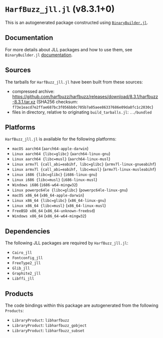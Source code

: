 # `HarfBuzz_jll.jl` (v8.3.1+0)

This is an autogenerated package constructed using [`BinaryBuilder.jl`](https://github.com/JuliaPackaging/BinaryBuilder.jl).

## Documentation

For more details about JLL packages and how to use them, see `BinaryBuilder.jl` [documentation](https://docs.binarybuilder.org/stable/jll/).

## Sources

The tarballs for `HarfBuzz_jll.jl` have been built from these sources:

* compressed archive: https://github.com/harfbuzz/harfbuzz/releases/download/8.3.1/harfbuzz-8.3.1.tar.xz (SHA256 checksum: `f73e1eacd7e2ffae687bc3f056bb0c705b7a05aee86337686e09da8fc1c2030c`)
* files in directory, relative to originating `build_tarballs.jl`: `../bundled`

## Platforms

`HarfBuzz_jll.jl` is available for the following platforms:

* `macOS aarch64` (`aarch64-apple-darwin`)
* `Linux aarch64 {libc=glibc}` (`aarch64-linux-gnu`)
* `Linux aarch64 {libc=musl}` (`aarch64-linux-musl`)
* `Linux armv7l {call_abi=eabihf, libc=glibc}` (`armv7l-linux-gnueabihf`)
* `Linux armv7l {call_abi=eabihf, libc=musl}` (`armv7l-linux-musleabihf`)
* `Linux i686 {libc=glibc}` (`i686-linux-gnu`)
* `Linux i686 {libc=musl}` (`i686-linux-musl`)
* `Windows i686` (`i686-w64-mingw32`)
* `Linux powerpc64le {libc=glibc}` (`powerpc64le-linux-gnu`)
* `macOS x86_64` (`x86_64-apple-darwin`)
* `Linux x86_64 {libc=glibc}` (`x86_64-linux-gnu`)
* `Linux x86_64 {libc=musl}` (`x86_64-linux-musl`)
* `FreeBSD x86_64` (`x86_64-unknown-freebsd`)
* `Windows x86_64` (`x86_64-w64-mingw32`)

## Dependencies

The following JLL packages are required by `HarfBuzz_jll.jl`:

* `Cairo_jll`
* `Fontconfig_jll`
* `FreeType2_jll`
* `Glib_jll`
* `Graphite2_jll`
* `Libffi_jll`

## Products

The code bindings within this package are autogenerated from the following `Products`:

* `LibraryProduct`: `libharfbuzz`
* `LibraryProduct`: `libharfbuzz_gobject`
* `LibraryProduct`: `libharfbuzz_subset`
